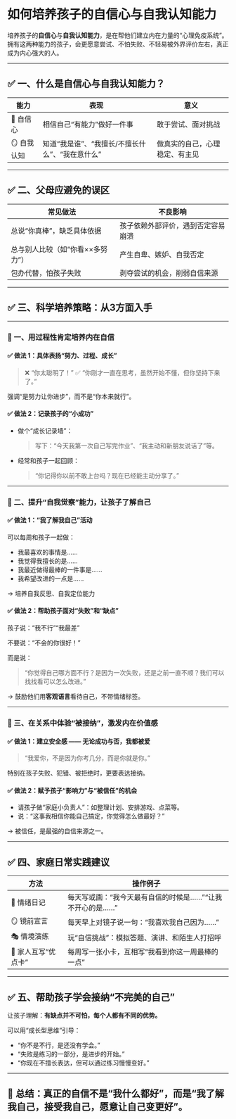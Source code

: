 # 如何培养孩子的自信心与自我认知能力

培养孩子的**自信心**与**自我认知能力**，是在帮他们建立内在力量的“心理免疫系统”。拥有这两种能力的孩子，会更愿意尝试、不怕失败、不轻易被外界评价左右，真正成为内心强大的人。

---

## ✅ 一、什么是自信心与自我认知能力？

| 能力      | 表现                          | 意义              |
| ------- | --------------------------- | --------------- |
| 🌟 自信心  | 相信自己“有能力”做好一件事              | 敢于尝试、面对挑战       |
| 🪞 自我认知 | 知道“我是谁”、“我擅长/不擅长什么”、“我在意什么” | 做真实的自己，心理稳定、有主见 |

---

## ✅ 二、父母应避免的误区

| 常见做法               | 不良影响              |
| ------------------ | ----------------- |
| 总说“你真棒”，缺乏具体依据     | 孩子依赖外部评价，遇到否定容易崩溃 |
| 总与别人比较（如“你看××多努力”） | 产生自卑、嫉妒、自我否定      |
| 包办代替，怕孩子失败         | 剥夺尝试的机会，削弱自信来源    |

---

## ✅ 三、科学培养策略：从3方面入手

---

### 🌱 一、用**过程性肯定**培养内在自信

#### ✅ 做法 1：具体表扬“努力、过程、成长”

> ❌ “你太聪明了！”
> ✅ “你刚才一直在思考，虽然开始不懂，但你坚持下来了。”

强调“是努力让你进步”，而不是“你本来就行”。

#### ✅ 做法 2：记录孩子的“小成功”

* 做个“成长记录墙”：

  > 写下：“今天我第一次自己写完作业”、“我主动和新朋友说话了”等。
* 经常和孩子一起回顾：

  > “你记得你以前不敢上台吗？现在已经能主动分享了。”

---

### 🧠 二、提升“自我觉察”能力，让孩子了解自己

#### ✅ 做法 1：“我了解我自己”活动

可以每周和孩子一起做：

* 我最喜欢的事情是……
* 我觉得我擅长的是……
* 我最近做得最棒的一件事是……
* 我希望改进的一点是……

→ 培养自我反思、自我定位能力

#### ✅ 做法 2：帮助孩子面对“失败”和“缺点”

孩子说：“我不行”“我最差”

不要说：“不会的你很好！”

而是说：

> “你觉得自己哪方面不行？是因为一次失败，还是之前一直不顺？我们可以找找看可以怎么改进。”

→ 鼓励他们用**客观语言**看待自己，不带情绪标签。

---

### 🤝 三、在关系中体验“被接纳”，激发内在价值感

#### ✅ 做法 1：建立安全感 —— 无论成功与否，我都被爱

> “我爱你，不是因为你考几分，而是你就是你。”

特别在孩子失败、犯错、被拒绝时，更要表达接纳。

#### ✅ 做法 2：赋予孩子“影响力”与“被信任”的机会

* 请孩子做“家庭小负责人”：如整理计划、安排游戏、点菜等。
* 说：“这事我相信你能自己搞定，你觉得怎么做最好？”

→ 被信任，是最强的自信来源之一。

---

## ✅ 四、家庭日常实践建议

| 方法           | 操作例子                             |
| ------------ | -------------------------------- |
| 📘 情绪日记      | 每天写或画：“我今天最有自信的时候是……”“让我不开心的是……” |
| 🪞 镜前宣言      | 每天早上对镜子说一句：“我喜欢我自己因为……”          |
| 🎭 情境演练      | 玩“自信挑战”：模拟答题、演讲、和陌生人打招呼          |
| 💌 家人互写“优点卡” | 每周写一张小卡，互相写“我看到你这一周最棒的一点”        |

---

## ✅ 五、帮助孩子学会接纳“不完美的自己”

让孩子理解：**有缺点并不可怕，每个人都有不同的优势。**

可以用“成长型思维”引导：

* “你不是不行，是还没有学会。”
* “失败是练习的一部分，是进步的开始。”
* “你现在不擅长表达，但可以通过练习慢慢变好。”

---

## 🎯 总结：真正的自信不是“我什么都好”，而是“我了解我自己，接受我自己，愿意让自己变更好”。

